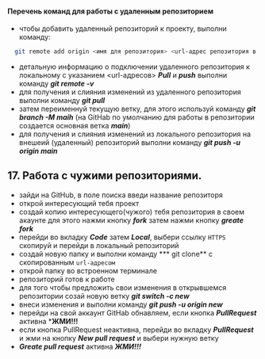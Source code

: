 #### Перечень команд для работы с удаленным репозиторием
- чтобы добавить удаленный репозиторий к проекту, выполни команду:
```Bash
  git remote add origin <имя для репозитория> <url-адрес репозитория в сети>
```
- детальную информацию о подключении удаленного репозитория к локальному с указанием <url-адресов> ***Pull*** и ***push*** выполни команду ***git remote -v*** 
- для получения и слияния изменений из удаленного репозитория выполни команду ***git pull***
- затем переименнуй текущую ветку, для этого используй команду ***git branch -M maih*** (на GitHab по умолчанию для работы в репозитории создается основная ветка ***main***) 
- для получения и слияния изменений из локального репозитория на внешеий (удаленный) репозиторий выполни команду ***git push -u origin main***
  
## 17. Работа с чужими репозиториями.
- зайди на GitHub, в поле поиска введи название репозиторя
- открой интересующий тебя проект
- создай копию интересующего(чужого) тебя репозитория в своем акаунте для этого нажми кнопку ***fork*** затем нажми кнопку ***greate fork*** 
- перейди во вкладку ***Code*** затем ***Local***, выбери ссылку `HTTPS` скопируй и перейди в локальный репозиторий
- создай новую папку и выполни команду *** git clone** c скопированным ```url-адресом```
- открой папку во встроенном терминале
- репозиторий готов к работе
- для того чтобы предложить свои изменения в открывшемся репозитории созай новую ветку ***git switch -c new***
- внеси изменения и выполни команду ***git push -u origin new***
- перейди на свой аккаунт GitHab обнавляем, если кнопка  ***PullRequest*** активна ***ЖМИ!!!**
- если кнопка  PullRequest неактивна, перейди во вкладку ***PullRequest*** и жми на кнопку ***New pull request*** и выбери нужную ветку
- ***Greate pull request*** активна ***ЖМИ!!!***
